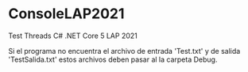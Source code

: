 # ConsoleLAP2021
Test Threads C# .NET Core 5 LAP 2021


Si el programa no encuentra el archivo de entrada 'Test.txt' y de salida 'TestSalida.txt' estos archivos deben pasar al la carpeta Debug.
